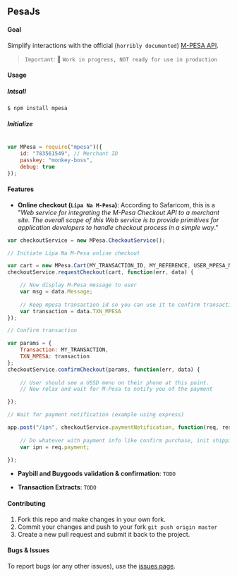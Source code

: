 ## PesaJs

#### Goal

Simplify interactions with the official (`horribly documented`) [M-PESA API](http://www.safaricom.co.ke/business/m-pesa/api).

> `Important`: :construction: `Work in progress, NOT ready for use in production` 

#### Usage

##### Intsall

```shell
$ npm install mpesa

```

##### Initialize

```javascript

var MPesa = require("mpesa")({
    id: "783561549", // Merchant ID
    passkey: "monkey-boss",
    debug: true
});

```



#### Features

- **Online checkout (`Lipa Na M-Pesa`)**: According to Safaricom, this is a "*Web service for integrating the M-Pesa 
Checkout API to a merchant site. The overall scope of this Web service is to provide primitives for application developers 
to handle checkout process in a simple way*."

```javascript
var checkoutService = new MPesa.CheckoutService();

// Initiate Lipa Na M-Pesa online checkout

var cart = new MPesa.Cart(MY_TRANSACTION_ID, MY_REFERENCE, USER_MPESA_NUMBER, AMOUNT, MY_CALLBACK_URL);
checkoutService.requestCheckout(cart, function(err, data) {

    // Now display M-Pesa message to user
    var msg = data.Message;
    
    // Keep mpesa transaction id so you can use it to confirm transaction.
    var transaction = data.TXN_MPESA
});

// Confirm transaction

var params = {
    Transaction: MY_TRANSACTION, 
    TXN_MPESA: transaction
};
checkoutService.confirmCheckout(params, function(err, data) {
    
    // User should see a USSD menu on their phone at this point.
    // Now relax and wait for M-Pesa to notify you of the payment

});

// Wait for payment notification (example using express)

app.post("/ipn", checkoutService.paymentNotification, function(req, res) {
    
    // Do whatever with payment info like confirm purchase, init shipping, send download link, etc.
    var ipn = req.payment;
   
});


```


- **Paybill and Buygoods validation &amp; confirmation**: `TODO`

- **Transaction Extracts**: `TODO`


#### Contributing

1. Fork this repo and make changes in your own fork.
2. Commit your changes and push to your fork `git push origin master`
3. Create a new pull request and submit it back to the project.


#### Bugs & Issues

To report bugs (or any other issues), use the [issues page](https://github.com/aksalj/pesajs/issues).
